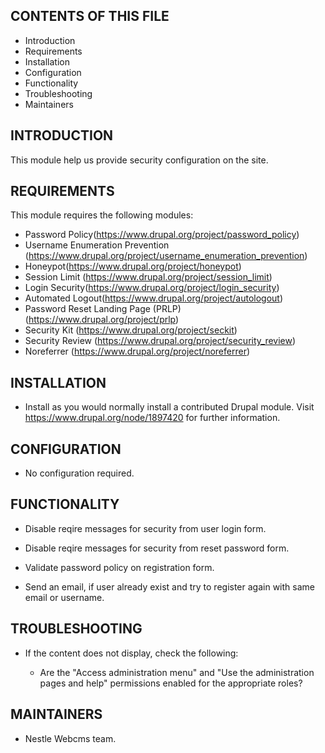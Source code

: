 CONTENTS OF THIS FILE
---------------------

 * Introduction
 * Requirements
 * Installation
 * Configuration
 * Functionality
 * Troubleshooting
 * Maintainers

INTRODUCTION
------------

This module help us provide security configuration on the site.


REQUIREMENTS
------------

This module requires the following modules:

* Password Policy(https://www.drupal.org/project/password_policy)
* Username Enumeration Prevention (https://www.drupal.org/project/username_enumeration_prevention)
* Honeypot(https://www.drupal.org/project/honeypot)
* Session Limit (https://www.drupal.org/project/session_limit)
* Login Security(https://www.drupal.org/project/login_security)
* Automated Logout(https://www.drupal.org/project/autologout)
* Password Reset Landing Page (PRLP) (https://www.drupal.org/project/prlp)
* Security Kit (https://www.drupal.org/project/seckit)
* Security Review (https://www.drupal.org/project/security_review)
* Noreferrer (https://www.drupal.org/project/noreferrer)

INSTALLATION
------------

* Install as you would normally install a contributed Drupal module. Visit
   https://www.drupal.org/node/1897420 for further information.

CONFIGURATION
-------------

* No configuration required.


FUNCTIONALITY
-------------

* Disable reqire messages for security from user login form.

* Disable reqire messages for security from reset password form.

* Validate password policy on registration form.

* Send an email, if user already exist and try to register again with same email or username.

TROUBLESHOOTING
---------------

 * If the content does not display, check the following:

   - Are the "Access administration menu" and "Use the administration pages
     and help" permissions enabled for the appropriate roles?


MAINTAINERS
-----------

* Nestle Webcms team.